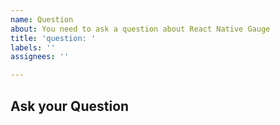 ```yaml
---
name: Question
about: You need to ask a question about React Native Gauge
title: 'question: '
labels: ''
assignees: ''

---
```


Ask your Question
-----------------

<!-- Ask your question -->
